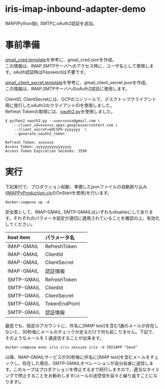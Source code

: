 # iris-imap-inbound-adapter-demo

IMAP(Python版), SMTPにoAuth2認証を追加。

# 事前準備
[gmail_cred.template](gmail_cred.template)を参考に、gmail_cred.jsonを作成。  
この情報は、IMAP,SMTPサーバへのアクセス時に、ユーザ名として使用します。oAuth認証時はPasswordは不要です。

[gmail_client_secret.template](gmail_client_secret.template)を参考に、gmail_client_secret.jsonを作成。  
この情報は、IMAP,SMTPサーバへのoAuth2認証に使用します。

ClientID, ClientSecretには、GCPのコンソールで、デスクトップクライアント用に発行したoAuth2のクライアントIDを使用しました。  
Refresh Tokenの取得には、[oauth2.py](https://github.com/google/gmail-oauth2-tools/blob/master/python/oauth2.py)を使用しました。

```
$ python2 oauth2.py --user=xxxx@gmail.com \
    --client_id=xxxxxx.apps.googleusercontent.com \
    --client_secret=GOCSPX-yyyyyyy  \
    --generate_oauth2_token

Refresh Token: xxxxxxx
Access Token: yyyyyyyyyyyyyyyy
Access Token Expiration Seconds: 3599
```
# 実行
下記実行で、プロダクション起動、準備したjsonファイルの自動取り込み([IMAPPyProduction.cls](src/dc/demo/imap/python/IMAPPyProduction.cls)のOnStartを使用)を行います。

```
docker-compose up -d
```
安全策として、IMAP-GMAIL, SMTP-GMAILはいずれもdisableにしてあります。それぞれのパラメータ設定が適切に適用されていることを確認の上、有効化してください。

|host item|パラメータ名||
|:---|:---|:---|
|IMAP-GMAIL|RefreshToken||
|IMAP-GMAIL|ClientId||
|IMAP-GMAIL|ClientSecret||
|IMAP-GMAIL|認証情報||
|SMTP-GMAIL|RefreshToken||
|SMTP-GMAIL|ClientId||
|SMTP-GMAIL|ClientSecret||
|SMTP-GMAIL|TokenEndPoint||
|SMTP-GMAIL|認証情報||

最低でも、指定のアカウントに、件名に[IMAP test]を含む1通のメールが存在しないと、30秒毎にメールのチェックが走るだけで何も起こりません。下記で、そのようなメールを１通送信することが出来ます。

```
docker-compose exec iris iris session iris -U IRISAPP "Send"
```
以降、IMAP-GMAILサービスが30秒毎に件名に[IMAP test]を含むメールをチェックし、存在した場合、SMTP-GMAILオペレーションが自分自身に送信します。このループはプロダクションを停止するまで続行しますので、適当なタイミングで停止することをお勧めします(メールの送受信を延々と繰り返すことになります)。
